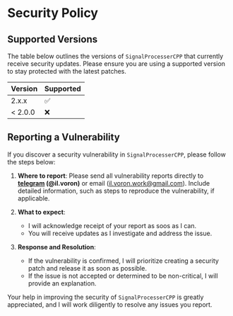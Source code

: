 # Security Policy

## Supported Versions

The table below outlines the versions of `SignalProcesserCPP` that currently
receive security updates. Please ensure you are using a supported version to
stay protected with the latest patches.

| Version | Supported          |
| ------- | ------------------ |
| 2.x.x   | :white_check_mark: |
| < 2.0.0 | :x:                |

## Reporting a Vulnerability

If you discover a security vulnerability in `SignalProcesserCPP`, please follow
the steps below:

1. **Where to report**: Please send all vulnerability reports directly to
   **[telegram](https://t.me/il_voron) (@il.voron)** or email
   (il.voron.work@gmail.com). Include detailed information, such as steps to
   reproduce the vulnerability, if applicable.

2. **What to expect**:

   - I will acknowledge receipt of your report as soos as I can.
   - You will receive updates as I investigate and address the issue.

3. **Response and Resolution**:
   - If the vulnerability is confirmed, I will prioritize creating a security
     patch and release it as soon as possible.
   - If the issue is not accepted or determined to be non-critical, I will
     provide an explanation.

Your help in improving the security of `SignalProcesserCPP` is greatly
appreciated, and I will work diligently to resolve any issues you report.
